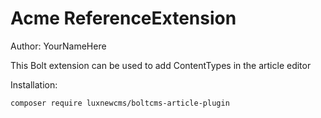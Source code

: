 # Acme ReferenceExtension

Author: YourNameHere

This Bolt extension can be used to add ContentTypes in the article editor

Installation:

```bash
composer require luxnewcms/boltcms-article-plugin
```
